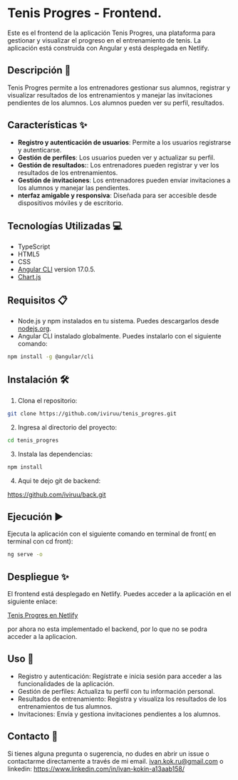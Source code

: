 # Tenis Progres - Frontend.

Este es el frontend de la aplicación Tenis Progres, una plataforma para gestionar y visualizar el progreso en el entrenamiento de tenis. La aplicación está construida con Angular y está desplegada en Netlify. 

## Descripción 📄

Tenis Progres permite a los entrenadores gestionar sus alumnos, registrar y visualizar resultados de los entrenamientos y manejar las invitaciones pendientes de los alumnos. Los alumnos pueden ver su perfil, resultados.



## Características ✨

- **Registro y autenticación de usuarios**: Permite a los usuarios registrarse y autenticarse.
- **Gestión de perfiles**: Los usuarios pueden ver y actualizar su perfil.
- **Gestión de resultados:**: Los entrenadores pueden registrar y ver los resultados de los entrenamientos.
- **Gestión de invitaciones**: Los entrenadores pueden enviar invitaciones a los alumnos y manejar las pendientes.
- **nterfaz amigable y responsiva**: Diseñada para ser accesible desde dispositivos móviles y de escritorio.


## Tecnologías Utilizadas 💻

- TypeScript
- HTML5
- CSS 
- [Angular CLI](https://github.com/angular/angular-cli) version 17.0.5.
- [Chart.js](https://www.chartjs.org/)

## Requisitos 📋

- Node.js y npm instalados en tu sistema. Puedes descargarlos desde [nodejs.org](https://nodejs.org/).
- Angular CLI instalado globalmente. Puedes instalarlo con el siguiente comando:

```bash
npm install -g @angular/cli
```

## Instalación 🛠️

1. Clona el repositorio:
```bash
git clone https://github.com/iviruu/tenis_progres.git
```

2. Ingresa al directorio del proyecto:
```bash
cd tenis_progres
```

3. Instala las dependencias:
```bash
npm install
```
4. Aqui te dejo git de backend:

https://github.com/iviruu/back.git


## Ejecución ▶️
Ejecuta la aplicación con el siguiente comando en terminal de front( en terminal con cd front):

```bash
ng serve -o
```
## Despliegue ✨

El frontend está desplegado en Netlify. Puedes acceder a la aplicación en el siguiente enlace:

[Tenis Progres en Netlify](https://tenis-progress.netlify.app/home)

por ahora no esta implementado el backend, por lo que no se podra acceder a la aplicacion.


## Uso 🚀

- Registro y autenticación: Regístrate e inicia sesión para acceder a las funcionalidades de la aplicación.
- Gestión de perfiles: Actualiza tu perfil con tu información personal.
- Resultados de entrenamiento: Registra y visualiza los resultados de los entrenamientos de tus alumnos.
- Invitaciones: Envía y gestiona invitaciones pendientes a los alumnos.

## Contacto 📧
Si tienes alguna pregunta o sugerencia, no dudes en abrir un issue o contactarme directamente a través de mi email.
ivan.kok.ru@gmail.com 
o linkedin: https://www.linkedin.com/in/ivan-kokin-a13aab158/









